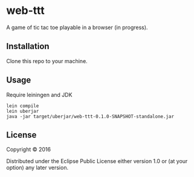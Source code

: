 # web-ttt

A game of tic tac toe playable in a browser (in progress).

## Installation

Clone this repo to your machine.

## Usage

Require leiningen and JDK 

```
lein compile
lein uberjar
java -jar target/uberjar/web-ttt-0.1.0-SNAPSHOT-standalone.jar
```

## License

Copyright © 2016

Distributed under the Eclipse Public License either version 1.0 or (at
your option) any later version.
